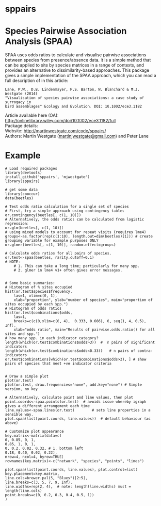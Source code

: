 # sppairs
# Species Pairwise Association Analysis (SPAA)

SPAA uses odds ratios to calculate and visualise pairwise associations between species from presence/absence data. It is a simple method that can be applied to site by species matrices in a range of contexts, and provides an alternative to dissimilarity-based approaches. This package gives a simple implementation of the SPAA approach, which you can read a  full description of in this article:

    Lane, P.W., D.B. Lindenmayer, P.S. Barton, W. Blanchard & M.J. Westgate (2014) 
    "Visualisation of species pairwise associations: a case study of surrogacy in 
    bird assemblages" Ecology and Evolution. DOI: 10.1002/ece3.1182
    
Article available here (OA): http://onlinelibrary.wiley.com/doi/10.1002/ece3.1182/full   
Package details:   
Website: http://martinwestgate.com/code/sppairs/   
Authors: Martin Westgate (<martinjwestgate@gmail.com>) and Peter Lane   

# Example

```
# Load required packages
library(devtools)
install_github('sppairs', 'mjwestgate')
library(sppairs)

# get some data
library(cooccur)
data(beetles)

# Test odds ratio calculation for a single set of species
# First, try a simple approach using contingency tables
or.contingency(beetles[, c(1, 10)])
# Alternatively, the odds ratios can be calculated from logistic regression:
or.glm(beetles[, c(1, 10)])	
# using mixed models to account for repeat visits (requires lme4)
groups<-as.factor(rep(c(1:10), length.out=dim(beetles)[1])) # create grouping variable for example purposes ONLY
or.glmer(beetles[, c(1, 10)], random.effect=groups)

# Calculate odds ratios for all pairs of species.
or.test<-spaa(beetles, rarity.cutoff=0.1)
# NOTE: 
	# 1. This can take a long time; particularly for many spp.
	# 2. glmer in lme4 v1+ often gives error messages. 


# Some basic summaries:
# Histogram of % sites occupied
hist(or.test$species$frequency, 
	las=1, xlim=c(0, 1),
	xlab="proportion", ylab="number of species", main="proportion of sites occupied by each spp.")
# Histogram of odds ratios
hist(or.test$combinations$odds,
	las=1,
	breaks=c(c(0,xlim=c(0, 4),  0.333, 0.666), 0, seq(1, 4, 0.5), Inf), 
	xlab="odds ratio", main="Results of pairwise.odds.ratio() for all sites and spp.")
# how many spp. in each indicator category?
length(which(or.test$combinations$odds>3))	#  n pairs of significant indicators
length(which(or.test$combinations$odds<0.33))	# n pairs of contra-indicators
or.test$combinations[which(or.test$combinations$odds>3), ] # show pairs of species that meet +ve indicator criteria


# Draw a simple plot
plot(or.test)
plot(or.test, draw.frequencies="none", add.key="none") # Simple version, no key

# Alternatively, calculate point and line values, then plot
point.coords<-spaa.points(or.test)	# avoids issue whereby igraph gives a different arrangement each time
line.values<-spaa.lines(or.test)		# sets line properties in a sensible way.
plot.spaa(list(point.coords, line.values))	# default behaviour (as above)

# Customize plot appearance
key.matrix<-matrix(data=c(
0, 0.85, 0, 1,
0.85, 1, 0, 1,
0, 0.2, 0.02, 0.32,	# 1. bottom left	
0.18, 0.40, 0.02, 0.22),
nrow=4, ncol=4, byrow=TRUE)
rownames(key.matrix)<-c("network", "species", "points", "lines")

plot.spaa(list(point.coords, line.values), plot.control=list(
key.placement=key.matrix,
line.cols=brewer.pal(5, "Blues")[2:5],
line.breaks=c(3, 5, 7, 9, Inf),
line.widths=rep(2, 4),	# note: length(line.widths) must = length(line.cols)
point.breaks=c(0, 0.2, 0.3, 0.4, 0.5, 1))
)
```
